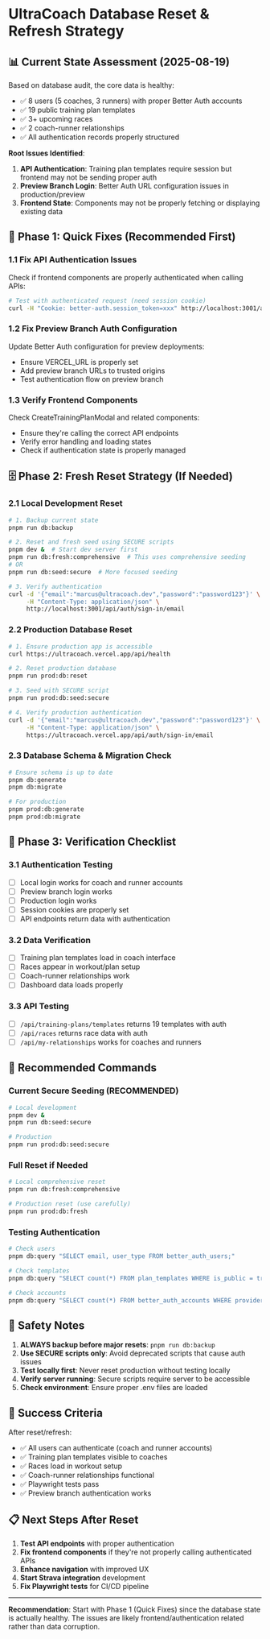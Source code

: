 # UltraCoach Database Reset & Refresh Strategy

## 📊 Current State Assessment (2025-08-19)

Based on database audit, the core data is healthy:

- ✅ 8 users (5 coaches, 3 runners) with proper Better Auth accounts
- ✅ 19 public training plan templates
- ✅ 3+ upcoming races
- ✅ 2 coach-runner relationships
- ✅ All authentication records properly structured

**Root Issues Identified**:

1. **API Authentication**: Training plan templates require session but frontend may not be sending proper auth
2. **Preview Branch Login**: Better Auth URL configuration issues in production/preview
3. **Frontend State**: Components may not be properly fetching or displaying existing data

## 🔄 Phase 1: Quick Fixes (Recommended First)

### 1.1 Fix API Authentication Issues

Check if frontend components are properly authenticated when calling APIs:

```bash
# Test with authenticated request (need session cookie)
curl -H "Cookie: better-auth.session_token=xxx" http://localhost:3001/api/training-plans/templates
```

### 1.2 Fix Preview Branch Auth Configuration

Update Better Auth configuration for preview deployments:

- Ensure VERCEL_URL is properly set
- Add preview branch URLs to trusted origins
- Test authentication flow on preview branch

### 1.3 Verify Frontend Components

Check CreateTrainingPlanModal and related components:

- Ensure they're calling the correct API endpoints
- Verify error handling and loading states
- Check if authentication state is properly managed

## 🗄️ Phase 2: Fresh Reset Strategy (If Needed)

### 2.1 Local Development Reset

```bash
# 1. Backup current state
pnpm run db:backup

# 2. Reset and fresh seed using SECURE scripts
pnpm dev &  # Start dev server first
pnpm run db:fresh:comprehensive  # This uses comprehensive seeding
# OR
pnpm run db:seed:secure  # More focused seeding

# 3. Verify authentication
curl -d '{"email":"marcus@ultracoach.dev","password":"password123"}' \
     -H "Content-Type: application/json" \
     http://localhost:3001/api/auth/sign-in/email
```

### 2.2 Production Database Reset

```bash
# 1. Ensure production app is accessible
curl https://ultracoach.vercel.app/api/health

# 2. Reset production database
pnpm run prod:db:reset

# 3. Seed with SECURE script
pnpm run prod:db:seed:secure

# 4. Verify production authentication
curl -d '{"email":"marcus@ultracoach.dev","password":"password123"}' \
     -H "Content-Type: application/json" \
     https://ultracoach.vercel.app/api/auth/sign-in/email
```

### 2.3 Database Schema & Migration Check

```bash
# Ensure schema is up to date
pnpm db:generate
pnpm db:migrate

# For production
pnpm prod:db:generate
pnpm prod:db:migrate
```

## 🎯 Phase 3: Verification Checklist

### 3.1 Authentication Testing

- [ ] Local login works for coach and runner accounts
- [ ] Preview branch login works
- [ ] Production login works
- [ ] Session cookies are properly set
- [ ] API endpoints return data with authentication

### 3.2 Data Verification

- [ ] Training plan templates load in coach interface
- [ ] Races appear in workout/plan setup
- [ ] Coach-runner relationships work
- [ ] Dashboard data loads properly

### 3.3 API Testing

- [ ] `/api/training-plans/templates` returns 19 templates with auth
- [ ] `/api/races` returns race data with auth
- [ ] `/api/my-relationships` works for coaches and runners

## 🔧 Recommended Commands

### Current Secure Seeding (RECOMMENDED)

```bash
# Local development
pnpm dev &
pnpm run db:seed:secure

# Production
pnpm run prod:db:seed:secure
```

### Full Reset if Needed

```bash
# Local comprehensive reset
pnpm run db:fresh:comprehensive

# Production reset (use carefully)
pnpm run prod:db:fresh
```

### Testing Authentication

```bash
# Check users
pnpm db:query "SELECT email, user_type FROM better_auth_users;"

# Check templates
pnpm db:query "SELECT count(*) FROM plan_templates WHERE is_public = true;"

# Check accounts
pnpm db:query "SELECT count(*) FROM better_auth_accounts WHERE provider_id = 'credential';"
```

## 🚨 Safety Notes

1. **ALWAYS backup before major resets**: `pnpm run db:backup`
2. **Use SECURE scripts only**: Avoid deprecated scripts that cause auth issues
3. **Test locally first**: Never reset production without testing locally
4. **Verify server running**: Secure scripts require server to be accessible
5. **Check environment**: Ensure proper .env files are loaded

## 🎯 Success Criteria

After reset/refresh:

- ✅ All users can authenticate (coach and runner accounts)
- ✅ Training plan templates visible to coaches
- ✅ Races load in workout setup
- ✅ Coach-runner relationships functional
- ✅ Playwright tests pass
- ✅ Preview branch authentication works

## 📋 Next Steps After Reset

1. **Test API endpoints** with proper authentication
2. **Fix frontend components** if they're not properly calling authenticated APIs
3. **Enhance navigation** with improved UX
4. **Start Strava integration** development
5. **Fix Playwright tests** for CI/CD pipeline

---

**Recommendation**: Start with Phase 1 (Quick Fixes) since the database state is actually healthy. The issues are likely frontend/authentication related rather than data corruption.
